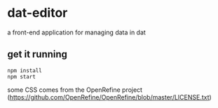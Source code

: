# dat-editor

a front-end application for managing data in dat

## get it running

```
npm install
npm start
```

some CSS comes from the OpenRefine project (https://github.com/OpenRefine/OpenRefine/blob/master/LICENSE.txt)